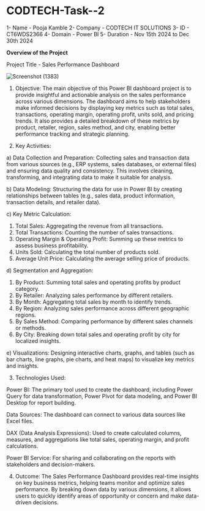 # CODTECH-Task--2
1- Name - Pooja Kamble 
2- Company - CODTECH IT SOLUTIONS 
3- ID - CT6WDS2366 
4- Domain - Power BI 
5- Duration - Nov 15th 2024 to Dec 30th 2024

**Overview of the Project**

Project Title - Sales Performance Dashboard

![Screenshot (1383)](https://github.com/user-attachments/assets/40ae8e60-483c-4c9a-b71f-1f765ee43045)





1) Objective: The main objective of this Power BI dashboard project is to provide insightful and actionable analysis on the sales performance across various dimensions. The dashboard aims to help stakeholders make informed decisions by displaying key metrics such as total sales, transactions, operating margin, operating profit, units sold, and pricing trends. It also provides a detailed breakdown of these metrics by product, retailer, region, sales method, and city, enabling better performance tracking and strategic planning.

2) Key Activities:

a) Data Collection and Preparation: Collecting sales and transaction data from various sources (e.g., ERP systems, sales databases, or external files) and ensuring data quality and consistency. This involves cleaning, transforming, and integrating data to make it suitable for analysis.

b) Data Modeling: Structuring the data for use in Power BI by creating relationships between tables (e.g., sales data, product information, transaction details, and retailer data).

c) Key Metric Calculation:

1. Total Sales: Aggregating the revenue from all transactions.
2. Total Transactions: Counting the number of sales transactions.
3. Operating Margin & Operating Profit: Summing up these metrics to assess business profitability.
4. Units Sold: Calculating the total number of products sold.
5. Average Unit Price: Calculating the average selling price of products.
   
d) Segmentation and Aggregation:

1. By Product: Summing total sales and operating profits by product category.
2. By Retailer: Analyzing sales performance by different retailers.
3. By Month: Aggregating total sales by month to identify trends.
4. By Region: Analyzing sales performance across different geographic regions.
5. By Sales Method: Comparing performance by different sales channels or methods.
6. By City: Breaking down total sales and operating profit by city for localized insights.
   
e) Visualizations: Designing interactive charts, graphs, and tables (such as bar charts, line graphs, pie charts, and heat maps) to visualize key metrics and insights.


3) Technologies Used:

Power BI: The primary tool used to create the dashboard, including Power Query for data transformation, Power Pivot for data modeling, and Power BI Desktop for report building.

Data Sources: The dashboard can connect to various data sources like Excel files.

DAX (Data Analysis Expressions): Used to create calculated columns, measures, and aggregations like total sales, operating margin, and profit calculations.

Power BI Service: For sharing and collaborating on the reports with stakeholders and decision-makers.

4) Outcome: The Sales Performance Dashboard provides real-time insights on key business metrics, helping teams monitor and optimize sales performance. By breaking down data by various dimensions, it allows users to quickly identify areas of opportunity or concern and make data-driven decisions.




